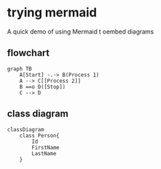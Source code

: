 # trying mermaid

A quick demo of using Mermaid t oembed diagrams

## flowchart

```mermaid
graph TB
	A[Start] -.-> B(Process 1)
	A --> C[[Process 2]]
	B ==o D([Stop])
	C --> D
```

## class diagram

```mermaid
classDiagram
	class Person{
		Id
		FirstName
		LastName
	}
```
